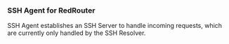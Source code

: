 ### SSH Agent for RedRouter
SSH Agent establishes an SSH Server to handle incoming requests, which are currently only handled by the SSH Resolver.
